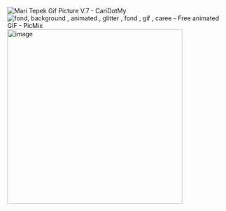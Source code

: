 <img src="https://media.tenor.com/rAvC34bYwoQAAAAd/neon-stars-neon.gif" alt="Mari Tepek Gif Picture V.7 - CariDotMy"/><img width="0" height="0" alt="image" src="https://github.com/user-attachments/assets/6cbb6e50-7bc2-4e29-aebb-1dd46d586f1f" /> <img src="https://img1.picmix.com/output/stamp/normal/7/7/3/5/265377_8fbed.gif" alt="fond, background , animated , glitter , fond , gif , caree - Free animated  GIF - PicMix"/><img width="400" height="400" alt="image" src="https://github.com/user-attachments/assets/c585f358-ae5c-4005-9a59-0a46f48e53c9" />


